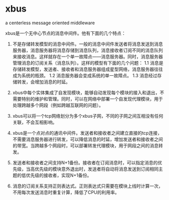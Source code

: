 xbus
====

a centerless message oriented middleware

xbus是一个无中心节点的消息中间件。他有下面的几个特点：
1. 不是存储转发模型的消息中间件。一般的消息中间件发送者将消息发送到消息服务器，消息服务器将消息存储到消息队列，消息接收者订阅不同的消息队列来接收消息。这样就存在一个单一故障点——消息服务器。同时，消息服务器管理消息的订阅关系（消息队列）。这样的模型有下面的几个问题：
  1.1 消息是存储转发模型，发送者、接收者和消息服务器组成星型网络，消息服务器往往成为系统的瓶颈。
  1.2 消息服务器会变成系统的单一故障点。
  1.3 消息经过存储转发，会增加消息的时延。

2. xbus中每个实体集成了自发现模块，能够自动发现每个模块的接入和退出，不需要特别的维护和管理。同时，可以在网络中部署一个自发现代理模块，用于处理跨越多个网段（例如跨越互联网的问题）。

3. xbus可以将一个tcp网络划分为多个xbus子网，不同的子网之间互相没有任何关联，不会互相影响。

4. xbus是一个点对点的通讯中间件。发送者和接收者之间建立直接的tcp连接，不需要消息服务器进行转发，可以降低消息的时延，增加发送者和接收者之间的带宽。当跨越多个网段时，可以部署转发代理模块，用于网段之间的消息转发。

5. 发送者和接收者之间支持N+1备份。接收者在订阅消息时，可以指定消息的优先级，当高优先级的模块意外退出时，发送者将自动将消息发送到订阅相同主题的低优先级的接收者，实现N+1备份。

6. 消息的订阅关系支持正则表达式。正则表达式只需要在模块上线时计算一次，不用每次发送消息时重复计算，降低了CPU的利用率。


